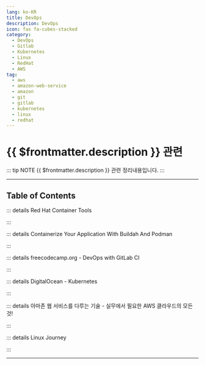 ```yaml
---
lang: ko-KR
title: DevOps
description: DevOps
icon: fas fa-cubes-stacked
category:
  - DevOps
  - Gitlab
  - Kubernetes
  - Linux
  - RedHat
  - AWS
tag:
  - aws
  - amazon-web-service
  - amazon
  - git
  - gitlab
  - kubernetes
  - linux
  - redhat
---
```


# {{ $frontmatter.description }} 관련

::: tip NOTE
{{ $frontmatter.description }} 관련 정리내용입니다.
:::

<ShieldsGroup logos="youtube,jenkins,redhatopenshift,podman,git,gitlab,kubernetes,amazonaws,amazonec2,amazoneks"/>

---

## Table of Contents

::: details Red Hat Container Tools

<ToCLocal basePath="/devops/red-hat-container-tools" />

:::

::: details Containerize Your Application With Buildah And Podman

<ToCLocal basePath="/devops/red-hat-containerize-your-application-w-buildah-and-podman" />

:::

::: details freecodecamp.org - DevOps with GitLab CI

<ToCLocal basePath="/devops/freecodecamp-gitlab-ci" />

:::

::: details DigitalOcean - Kubernetes

<ToCLocal basePath="/devops/digitalocean-kubernetes" />

:::

::: details 아마존 웹 서비스를 다루는 기술 - 실무에서 필요한 AWS 클라우드의 모든 것!

<ToCLocal basePath="/devops/art-of-aws" />

:::

::: details Linux Journey

<ToCLocal basePath="/devops/linux-journey" />

:::

---

<TagLinks />